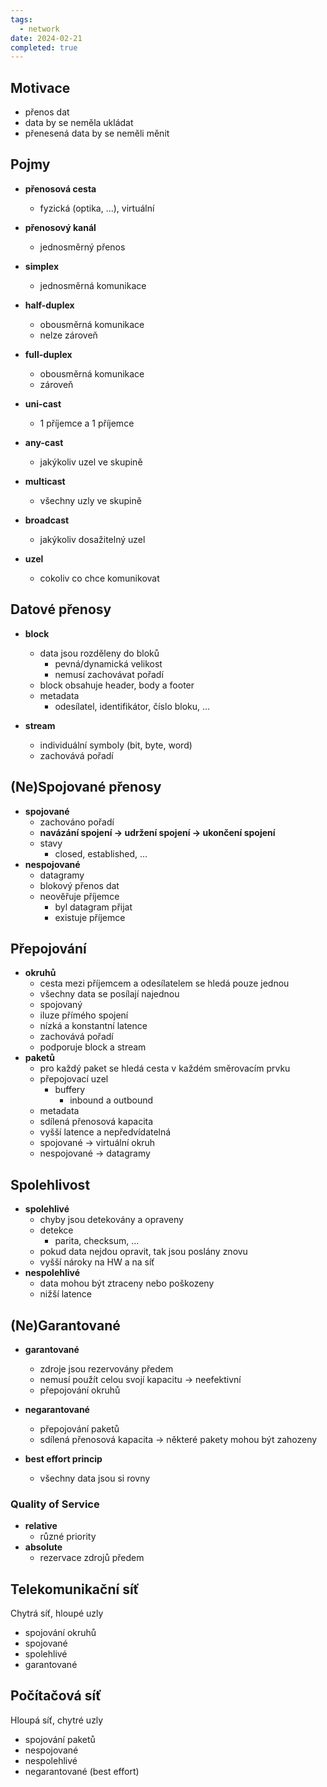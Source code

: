 ```yaml
---
tags:
  - network
date: 2024-02-21
completed: true
---
```

## Motivace

- přenos dat
- data by se neměla ukládat
- přenesená data by se neměli měnit


## Pojmy

 - **přenosová cesta**
	 - fyzická (optika, ...), virtuální
- **přenosový kanál**
	- jednosměrný přenos

- **simplex**
	- jednosměrná komunikace
- **half-duplex**
	- obousměrná komunikace
	- nelze zároveň
- **full-duplex**
	- obousměrná komunikace
	- zároveň
- **uni-cast**
	- 1 příjemce a 1 příjemce
- **any-cast**
	- jakýkoliv uzel ve skupině
- **multicast**
	- všechny uzly ve skupině
- **broadcast**
	- jakýkoliv dosažitelný uzel
- **uzel**
	- cokoliv co chce komunikovat

## Datové přenosy

- **block**
	- data jsou rozděleny do bloků
		- pevná/dynamická velikost
		- nemusí zachovávat pořadí
	- block obsahuje header, body a footer
	- metadata
		- odesílatel, identifikátor, číslo bloku, ...
	
- **stream**
	- individuální symboly (bit, byte, word)
	- zachovává pořadí

## (Ne)Spojované přenosy

- **spojované**
	- zachováno pořadí
	- **navázání spojení -> udržení spojení -> ukončení spojení**
	- stavy
		- closed, established, ...
- **nespojované**
	- datagramy
	- blokový přenos dat
	- neověřuje příjemce
		- byl datagram přijat
		- existuje příjemce

## Přepojování

- **okruhů**
	- cesta mezi příjemcem a odesílatelem se hledá pouze jednou
	- všechny data se posílají najednou
	- spojovaný
	- iluze přímého spojení
	- nízká a konstantní latence
	- zachovává pořadí
	- podporuje block a stream
- **paketů**
	- pro každý paket se hledá cesta v každém směrovacím prvku
	- přepojovací uzel
		- buffery
			- inbound a outbound
	- metadata
	- sdílená přenosová kapacita
	- vyšší latence a nepředvídatelná
	- spojované -> virtuální okruh
	- nespojované -> datagramy

## Spolehlivost

- **spolehlivé**
	- chyby jsou detekovány a opraveny
	- detekce
		- parita, checksum, ...
	 - pokud data nejdou opravit, tak jsou poslány znovu
	 - vyšší nároky na HW a na síť
- **nespolehlivé**
	- data mohou být ztraceny nebo poškozeny
	- nižší latence

## (Ne)Garantované

- **garantované**
	- zdroje jsou rezervovány předem
	- nemusí použít celou svojí kapacitu -> neefektivní
	- přepojování okruhů
- **negarantované**
	- přepojování paketů
	- sdílená přenosová kapacita -> některé pakety mohou být zahozeny

- **best effort princip**
	- všechny data jsou si rovny

### Quality of Service

- **relative**
	- různé priority
- **absolute**
	- rezervace zdrojů předem

## Telekomunikační síť

Chytrá síť, hloupé uzly

- spojování okruhů
- spojované
- spolehlivé
- garantované 

## Počítačová síť

Hloupá síť, chytré uzly

- spojování paketů
- nespojované
- nespolehlivé
- negarantované (best effort)

